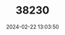 ---
title: "38230"
category: "Inga mendoncaei"
draft: false
date: 2024-02-22 13:03:50
languages:
  Portuguese: ["Ingá"]
---